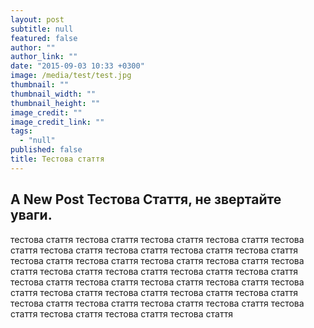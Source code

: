 ```yaml
---
layout: post
subtitle: null
featured: false
author: ""
author_link: ""
date: "2015-09-03 10:33 +0300"
image: /media/test/test.jpg
thumbnail: ""
thumbnail_width: ""
thumbnail_height: ""
image_credit: ""
image_credit_link: ""
tags: 
  - "null"
published: false
title: Тестова стаття
---
```



## A New Post Тестова Стаття, не звертайте уваги.
тестова стаття тестова стаття тестова стаття тестова стаття тестова стаття тестова стаття тестова стаття тестова стаття тестова стаття тестова стаття тестова стаття тестова стаття тестова стаття тестова стаття тестова стаття тестова стаття тестова стаття тестова стаття тестова стаття тестова стаття тестова стаття тестова стаття тестова стаття тестова стаття тестова стаття тестова стаття тестова стаття тестова стаття тестова стаття тестова стаття тестова стаття тестова стаття тестова стаття тестова стаття тестова стаття
